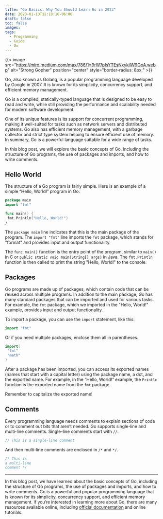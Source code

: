 ```yaml
---
title: "Go Basics: Why You Should Learn Go in 2023"
date: 2023-01-13T12:18:10-06:00
draft: false
toc: false
images:
tags:
  - Programming
  - Guide
  - Go
---
```



{{< image src="https://miro.medium.com/max/786/1*9rW7pIsYTEsNxykilW9GoA.webp" alt="Strong Gopher" position="center" style="border-radius: 8px;" >}}

Go, also known as Golang, is a popular programming language developed by Google in 2007. It is known for its simplicity, concurrency support, and efficient memory management.

Go is a compiled, statically-typed language that is designed to be easy to read and write, while still providing the performance and scalability needed for modern software development.

One of its unique features is its support for concurrent programming, making it well-suited for tasks such as network servers and distributed systems. Go also has efficient memory management, with a garbage collector and strict type system helping to ensure efficient use of memory. In summary, Go is a powerful language suitable for a wide range of tasks.

In this blog post, we will explore the basic concepts of Go, including the structure of Go programs, the use of packages and imports, and how to write comments.

## Hello World
The structure of a Go program is fairly simple. Here is an example of a simple “Hello, World!” program in Go:
```go
package main
import "fmt"

func main() {
 fmt.Println("Hello, World!")
}
```

The `package main` line indicates that this is the main package of the program. The `import "fmt"` line imports the `fmt` package, which stands for "format" and provides input and output functionality.

The `func main()` function is the entry point of the program, similar to `main()` in C or `public static void main(String[] args)` in Java. The `fmt.Println` function is then called to print the string "Hello, World!" to the console.

## Packages
Go programs are made up of packages, which contain code that can be reused across multiple programs. In addition to the main package, Go has many standard packages that can be imported and used for various tasks. For example, the `fmt` package, which we imported in the "Hello, World!" example, provides input and output functionality.

To import a package, you can use the `import` statement, like this:
```go
import "fmt"
```

Or if you need multiple packages, enclose them all in parentheses.
```go
import(
 "fmt"
 "math"
)
```

After a package has been imported, you can access its exported names (names that start with a capital letter) using the package name, a dot, and the exported name. For example, in the “Hello, World!” example, the `Println` function is the exported name from the `fmt` package.

Remember to capitalize the exported name!

## Comments

Every programming language needs comments to explain sections of code or to comment out bits that aren’t needed. Go supports single-line and multi-line comments. Single-line comments start with `//`.

```go
// This is a single-line comment
```

And then multi-line comments are enclosed in `/*` and `*/`.

```go
/* This is
a multi-line
comment */
```

---
In this blog post, we have learned about the basic concepts of Go, including the structure of Go programs, the use of packages and imports, and how to write comments. Go is a powerful and popular programming language that is known for its simplicity, concurrency support, and efficient memory management. If you’re interested in learning more about Go, there are many resources available online, including [official documentation](https://go.dev/doc/) and online tutorials.